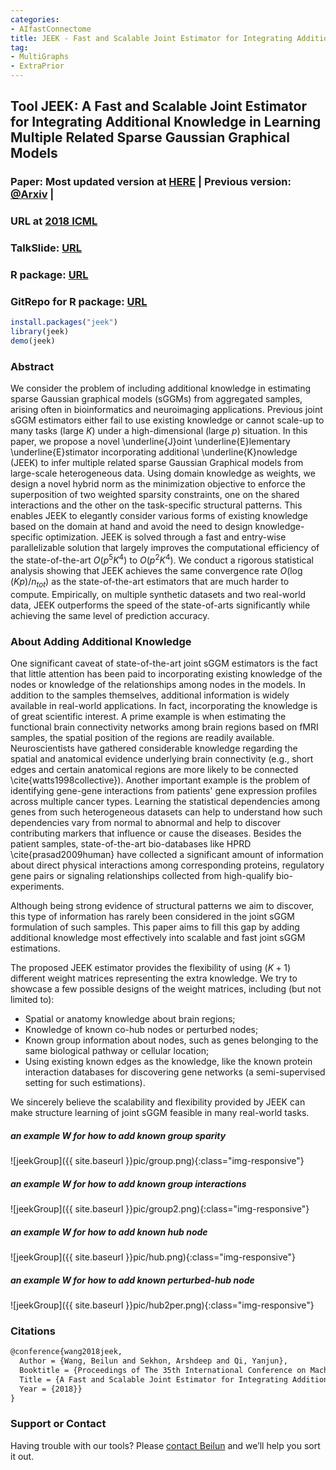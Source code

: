 ```yaml
---
categories:
- AIfastConnectome
title: JEEK - Fast and Scalable Joint Estimator for Integrating Additional Knowledge in Learning Multiple Related Sparse Gaussian Graphical Models
tag:
- MultiGraphs
- ExtraPrior
---
```



## Tool JEEK: A Fast and Scalable Joint Estimator for Integrating Additional Knowledge in Learning Multiple Related Sparse Gaussian Graphical Models

### Paper: Most updated version at [HERE](https://github.com/QData/JEEK/blob/master/icml18-JEEKarxivUpdated.pdf) | Previous version: [@Arxiv](https://arxiv.org/abs/1806.00548) | 
### URL at  [2018 ICML](http://proceedings.mlr.press/v80/wang18f.html)

### TalkSlide: [URL](https://github.com/QData/JEEK/blob/master/JEEK-ICML18talk.pdf)

### R package: [URL](https://cran.r-project.org/web/packages/jeek/index.html)

### GitRepo for R package: [URL](https://github.com/QData/JEEK)


```R
install.packages("jeek")
library(jeek)
demo(jeek)
```


### Abstract
We consider the problem of including additional knowledge in estimating sparse Gaussian graphical models (sGGMs) from aggregated samples, arising often in bioinformatics and neuroimaging applications. Previous joint sGGM estimators either fail to use existing knowledge or cannot scale-up to many tasks (large $K$) under a high-dimensional (large $p$) situation.  In this paper, we propose a  novel \underline{J}oint \underline{E}lementary \underline{E}stimator incorporating additional \underline{K}nowledge (JEEK) to infer multiple related sparse Gaussian Graphical models from large-scale heterogeneous data. Using domain knowledge as weights, we design a novel hybrid norm as the minimization objective to enforce the superposition of two weighted sparsity constraints, one on the shared interactions and the other on the task-specific structural patterns. This enables JEEK to elegantly consider various forms of existing knowledge based on the domain at hand and avoid the need to design knowledge-specific optimization. JEEK is solved through a fast and entry-wise parallelizable solution that largely improves the computational efficiency of the state-of-the-art  $O(p^5K^4)$ to $O(p^2K^4)$. We conduct a rigorous statistical analysis showing that JEEK achieves the same  convergence rate $O(\log(Kp)/n_{tot})$ as the state-of-the-art estimators that are much harder to compute. 
Empirically, on multiple synthetic datasets and two real-world data, JEEK outperforms the speed of the state-of-arts significantly while achieving the same level of prediction accuracy.


### About Adding Additional Knowledge 

One significant caveat of state-of-the-art joint sGGM estimators is the fact that little attention has been paid to incorporating existing knowledge of the nodes or knowledge of the relationships among nodes in the models. 
In addition to the samples themselves, additional information is widely available in real-world applications. In fact, incorporating the knowledge is of great scientific interest. A prime example is when estimating the functional brain connectivity networks among brain regions based on fMRI samples, the spatial position of the regions are readily available. Neuroscientists have gathered considerable knowledge regarding the spatial and anatomical evidence underlying brain connectivity (e.g., short edges and certain anatomical regions are more likely to be connected \cite{watts1998collective}). Another important example is the problem of identifying gene-gene interactions from patients' gene expression profiles across multiple cancer types. Learning the statistical dependencies among genes from such heterogeneous datasets can help to understand how such dependencies vary from normal to abnormal and help to discover contributing markers that influence or cause the diseases. Besides the patient samples, state-of-the-art bio-databases like HPRD \cite{prasad2009human} have collected a significant amount of information about direct physical interactions among corresponding proteins, regulatory gene pairs or signaling relationships collected from high-qualify bio-experiments. 



Although being strong evidence of structural patterns we aim to discover, this type of information has rarely been considered in the joint sGGM formulation of such samples. This paper aims to fill this gap by adding additional knowledge most effectively into scalable and fast joint sGGM estimations.


The proposed JEEK estimator provides the flexibility of using ($K+1$) different weight matrices representing the extra knowledge. We try to showcase a few possible designs of the weight matrices, including (but not limited to): 

- Spatial or anatomy knowledge about brain regions;
- Knowledge of known co-hub nodes or perturbed  nodes; 
- Known group information about nodes, such as genes belonging to the same biological pathway or cellular location; 
- Using existing known edges as the knowledge, like the known protein interaction databases for discovering gene networks (a semi-supervised setting for such estimations).

We sincerely believe the scalability and flexibility provided by JEEK can make structure learning of joint sGGM feasible in many real-world tasks. 


##### an example W for how to add known group sparity
![jeekGroup]({{ site.baseurl }}pic/group.png){:class="img-responsive"}

##### an example W for how to add known group interactions
![jeekGroup]({{ site.baseurl }}pic/group2.png){:class="img-responsive"}

##### an example W for how to add known hub node
![jeekGroup]({{ site.baseurl }}pic/hub.png){:class="img-responsive"}

##### an example W for how to add known perturbed-hub node
![jeekGroup]({{ site.baseurl }}pic/hub2per.png){:class="img-responsive"}



### Citations

```latex
@conference{wang2018jeek,
  Author = {Wang, Beilun and Sekhon, Arshdeep and Qi, Yanjun},
  Booktitle = {Proceedings of The 35th International Conference on Machine Learning (ICML)},
  Title = {A Fast and Scalable Joint Estimator for Integrating Additional Knowledge in Learning Multiple Related Sparse Gaussian Graphical Models},
  Year = {2018}}
}
```


### Support or Contact

Having trouble with our tools? Please [contact Beilun](mailto:bw4mw@virginia.edu) and we’ll help you sort it out.
